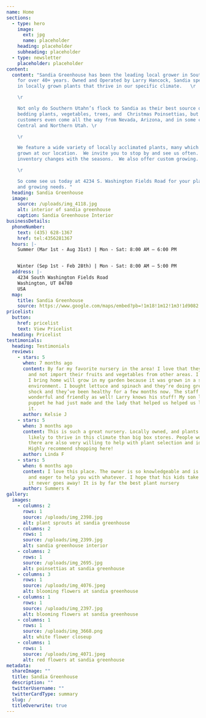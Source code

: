 ```yaml
---
name: Home
sections:
  - type: hero
    image:
      ext: jpg
      name: placeholder
    heading: placeholder
    subheading: placeholder
  - type: newsletter
    placeholder: placeholder
content:
  content: "Sandia Greenhouse has been the leading local grower in Southern Utah
    for over 40+ years. Owned and Operated by Larry Hancock, Sandia specializes
    in locally grown plants that thrive in our specific climate.   \r

    \r

    Not only do Southern Utahn’s flock to Sandia as their best source of
    bedding plants, vegetables, trees, and  Christmas Poinsettias, but loyal
    customers even come all the way from Nevada, Arizona, and in some cases even
    Central and Northern Utah. \r

    \r

    We feature a wide variety of locally acclimated plants, many which are
    grown at our location.  We invite you to stop by and see us often.  Our
    inventory changes with the seasons.  We also offer custom growing.  \r

    \r

    So come see us today at 4234 S. Washington Fields Road for your plant
    and growing needs. "
  heading: Sandia Greenhouse
  image:
    source: /uploads/img_4118.jpg
    alt: interior of sandia greenhouse
    caption: Sandia Greenhouse Interior
businessDetails:
  phoneNumber:
    text: (435) 628-1367
    href: tel:4356281367
  hours: |-
    Summer (Mar 1st - Aug 31st) | Mon - Sat: 8:00 AM – 6:00 PM


    Winter (Sep 1st - Feb 28th) | Mon - Sat: 8:00 AM – 5:00 PM
  address: |-
    4234 South Washington Fields Road
    Washington, UT 84780
    USA
  map:
    title: Sandia Greenhouse
    source: https://www.google.com/maps/embed?pb=!1m18!1m12!1m3!1d9082.308093420364!2d-113.49388616862824!3d37.07227605624661!2m3!1f0!2f0!3f0!3m2!1i1024!2i768!4f13.1!3m3!1m2!1s0x80ca50a0fa23009f%3A0xf0c811af3d90c8ed!2sSandia%20Nursery!5e0!3m2!1sen!2sus!4v1654447409954!5m2!1sen!2sus
pricelist:
  button:
    href: pricelist
    text: View Pricelist
  heading: Pricelist
testimonials:
  heading: Testimonials
  reviews:
    - stars: 5
      when: 7 months ago
      content: By far my favorite nursery in the area! I love that they grow from seed
        and not import their fruits and vegetables from other areas. I know what
        I bring home will grow in my garden because it was grown in a similar
        environment. I bought lettuce and spinach and they’re doing great! No
        shock and they’ve been healthy for a few months now. The staff is
        wonderful and friendly as well! Larry knows his stuff! My son lost his
        puppet he had just made and the lady that helped us helped us look for
        it.
      author: Kelsie J
    - stars: 5
      when: 3 months ago
      content: This is such a great nursery. Locally owned, and plants that are more
        likely to thrive in this climate than big box stores. People working
        there are also very willing to help with plant selection and ideas.
        Highly recommend shopping here!
      author: Linda F
    - stars: 5
      when: 6 months ago
      content: I love this place. The owner is so knowledgeable and is always helpful
        and eager to help you with whatever. I hope that his kids take over and
        it never goes away! It is by far the best plant nursery
      author: Summers K
gallery:
  images:
    - columns: 2
      rows: 1
      source: /uploads/img_2398.jpg
      alt: plant sprouts at sandia greenhouse
    - columns: 2
      rows: 1
      source: /uploads/img_2399.jpg
      alt: sandia greenhouse interior
    - columns: 2
      rows: 1
      source: /uploads/img_2695.jpg
      alt: poinsettias at sandia greenhouse
    - columns: 3
      rows: 1
      source: /uploads/img_4076.jpeg
      alt: blooming flowers at sandia greenhouse
    - columns: 1
      rows: 1
      source: /uploads/img_2397.jpg
      alt: blooming flowers at sandia greenhouse
    - columns: 1
      rows: 1
      source: /uploads/img_3668.png
      alt: white flower closeup
    - columns: 1
      rows: 1
      source: /uploads/img_4071.jpeg
      alt: red flowers at sandia greenhouse
metadata:
  shareImage: ""
  title: Sandia Greenhouse
  description: ""
  twitterUsername: ""
  twitterCardType: summary
  slug: /
  titleOverwrite: true
---
```

